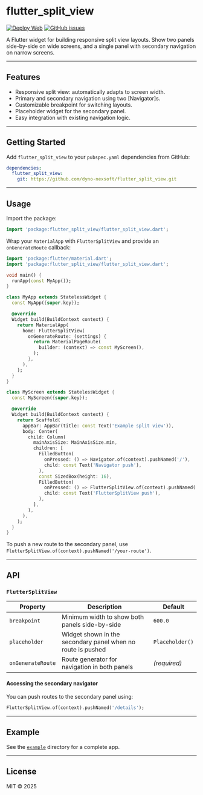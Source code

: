 # flutter_split_view

[![Deploy Web](https://github.com/dyno-nexsoft/flutter_split_view/actions/workflows/deploy_web.yml/badge.svg)](https://github.com/dyno-nexsoft/flutter_split_view/actions/workflows/deploy_web.yml)
[![GitHub issues](https://img.shields.io/github/issues/dyno-nexsoft/flutter_split_view.svg)](https://github.com/dyno-nexsoft/flutter_split_view/issues)

A Flutter widget for building responsive split view layouts. Show two panels side-by-side on wide screens, and a single panel with secondary navigation on narrow screens.

---

## Features

- Responsive split view: automatically adapts to screen width.
- Primary and secondary navigation using two [Navigator]s.
- Customizable breakpoint for switching layouts.
- Placeholder widget for the secondary panel.
- Easy integration with existing navigation logic.

---

## Getting Started

Add `flutter_split_view` to your `pubspec.yaml` dependencies from GitHub:

```yaml
dependencies:
  flutter_split_view:
    git: https://github.com/dyno-nexsoft/flutter_split_view.git
```

---

## Usage

Import the package:

```dart
import 'package:flutter_split_view/flutter_split_view.dart';
```

Wrap your `MaterialApp` with `FlutterSplitView` and provide an `onGenerateRoute` callback:

```dart
import 'package:flutter/material.dart';
import 'package:flutter_split_view/flutter_split_view.dart';

void main() {
  runApp(const MyApp());
}

class MyApp extends StatelessWidget {
  const MyApp({super.key});

  @override
  Widget build(BuildContext context) {
    return MaterialApp(
      home: FlutterSplitView(
        onGenerateRoute: (settings) {
          return MaterialPageRoute(
            builder: (context) => const MyScreen(),
          );
        },
      ),
    );
  }
}

class MyScreen extends StatelessWidget {
  const MyScreen({super.key});

  @override
  Widget build(BuildContext context) {
    return Scaffold(
      appBar: AppBar(title: const Text('Example split view')),
      body: Center(
        child: Column(
          mainAxisSize: MainAxisSize.min,
          children: [
            FilledButton(
              onPressed: () => Navigator.of(context).pushNamed('/'),
              child: const Text('Navigator push'),
            ),
            const SizedBox(height: 16),
            FilledButton(
              onPressed: () => FlutterSplitView.of(context).pushNamed('/'),
              child: const Text('FlutterSplitView push'),
            ),
          ],
        ),
      ),
    );
  }
}
```

To push a new route to the secondary panel, use `FlutterSplitView.of(context).pushNamed('/your-route')`.

---

## API

### `FlutterSplitView`

| Property          | Description                                                 | Default         |
| ----------------- | ----------------------------------------------------------- | --------------- |
| `breakpoint`      | Minimum width to show both panels side-by-side              | `600.0`         |
| `placeholder`     | Widget shown in the secondary panel when no route is pushed | `Placeholder()` |
| `onGenerateRoute` | Route generator for navigation in both panels               | _(required)_    |

#### Accessing the secondary navigator

You can push routes to the secondary panel using:

```dart
FlutterSplitView.of(context).pushNamed('/details');
```

---

## Example

See the [`example`](example) directory for a complete app.

---

## License

MIT © 2025
